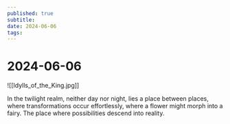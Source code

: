 ```yaml
---
published: true
subtitle: 
date: 2024-06-06
tags: 
---
```


# 2024-06-06
![[Idylls_of_the_King.jpg]]

<p align="justify">

In the twilight realm, neither day nor night, lies a place between places, where transformations occur effortlessly, where a flower might morph into a fairy. The place where possibilities descend into reality.

</p>